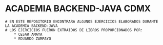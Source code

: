# ACADEMIA BACKEND-JAVA CDMX
    # EN ESTE REPOSITORIO ENCONTRARA ALGUNOS EJERCICIOS ELABORADOS DURANTE LA ACADEMIA BACKEND-JAVA
    # LOS EJERCICIOS FUERON EXTRAIDOS DE LIBROS PROPORCIONADOS POR:
        * CESAR AMAYA
        * EDUARDO ZAMPAYO
    
    